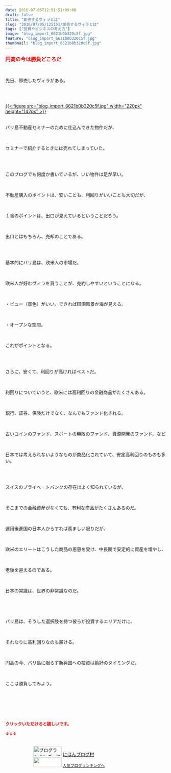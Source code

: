 ```yaml
---
date: 2016-07-05T12:51:51+09:00
draft: false
title: "即売するヴィラとは"
slug: "2016/07/05/125151/即売するヴィラとは"
tags: ["投資やビジネスの考え方"]
image: "blog_import_6621b0b320c5f.jpg"
feature: "blog_import_6621b0b320c5f.jpg"
thumbnail: "blog_import_6621b0b320c5f.jpg"
---
```

<p><font color="#ff0000" size="3"><strong>円高の今は勝負どころだ</strong></font></p><br/><p>先日、即売したヴィラがある。</p><br/><p><br/><a href="blog_import_6621b0b4a3f59.jpg">{{< figure src="blog_import_6621b0b320c5f.jpg" width="220px" height="142px" >}}</a> <br/></p><p><br/>バリ島不動産セミナーのために仕込んできた物件だが、</p><br/><p>セミナーで紹介するときには売れてしまっていた。</p><br/><p><br/>このブログでも何度か書いているが、いい物件は足が早い。</p><br/><p>不動産購入のポイントは、安いことも、利回りがいいことも大切だが、</p><br/><p>１番のポイントは、出口が見えているということだろう。</p><br/><p>出口とはもちろん、売却のことである。</p><br/><p><br/>基本的にバリ島は、欧米人の市場だ。</p><br/><p>欧米人が好むヴィラを買うことが、売約しやすいということになる。</p><br/><p>・ビュー（景色）がいい。できれば田園風景か海が見える。</p><br/><p>・オープンな空間。</p><br/><p>これがポイントとなる。</p><br/><br/><p>さらに、安くて、利回りが高ければベストだ。</p><p><br/></p><p>利回りについていうと、欧米には高利回りの金融商品がたくさんある。</p><br/><p>銀行、証券、保険だけでなく、なんでもファンド化される。</p><br/><p>古いコインのファンド、スポートの勝敗のファンド、資源開発のファンド、など</p><br/><p>日本では考えられないようなものが商品化されていて、安定高利回りのものも多い。</p><br/><br/><p>スイスのプライベートバンクの存在はよく知られているが、</p><br/><p>そこまでの金融資産がなくても、有利な商品がたくさんあるのだ。</p><p><br/></p><p>運用後進国の日本人からすれば羨ましい限りだが、</p><br/><p>欧米のエリートはこうした商品の恩恵を受け、中長期で安定的に資産を増やし、</p><br/><p>老後を迎えるのである。</p><br/><p>日本の常識は、世界の非常識なのだ。</p><p><br/></p><br/><p>バリ島は、そうした選択肢を持つ彼らが投資するエリアだけに、</p><br/><p>それなりに高利回りなのも頷ける。</p><br/><p>円高の今、バリ島に限らず新興国への投資は絶好のタイミングだ。</p><br/><p>ここは勝負してみよう。</p><br/><p><br/></p><br/><p><font color="#ff0000" size="2"><strong>クリックいただけると嬉しいです。<br/></strong></font></p><p><font color="#ff0000" size="2"><strong>↓↓↓</strong></font></p><p><br/><a href="ranking.html" target="_blank"><img border="0" alt="ブログランキング・にほんブログ村へ" src="data:image/svg+xml;charset=utf-8,%3Csvg%20xmlns%3D%22http%3A%2F%2Fwww.w3.org%2F2000%2Fsvg%22%20title%3D%22Placeholder%20for%20Images%22%20role%3D%22presentation%22%20viewBox%3D%220%200%2088%2031%22%20%2F%3E" width="88" height="31" data-src="https://img-proxy.blog-video.jp/images?url=http%3A%2F%2Fwww.blogmura.com%2Fimg%2Fwww88_31.gif" style="aspect-ratio: auto 88 / 31;"/><noscript><img border="0" alt="ブログランキング・にほんブログ村へ" src="https://img-proxy.blog-video.jp/images?url=http%3A%2F%2Fwww.blogmura.com%2Fimg%2Fwww88_31.gif" width="88" height="31"></noscript></a> <a href="ranking.html" target="_blank">にほんブログ村</a> <br/><a title="人気ブログランキングへ" href="link.php?1804582"><img border="0" src="data:image/svg+xml;charset=utf-8,%3Csvg%20xmlns%3D%22http%3A%2F%2Fwww.w3.org%2F2000%2Fsvg%22%20title%3D%22Placeholder%20for%20Images%22%20role%3D%22presentation%22%20viewBox%3D%220%200%2088%2031%22%20%2F%3E" width="88" height="31" data-src="https://blog.with2.net/img/banner/banner_22.gif" style="aspect-ratio: auto 88 / 31;"/><noscript><img border="0" src="https://blog.with2.net/img/banner/banner_22.gif" width="88" height="31"></noscript></a> <a style="FONT-SIZE: 12px" href="link.php?1804582">人気ブログランキングへ</a> </p>

